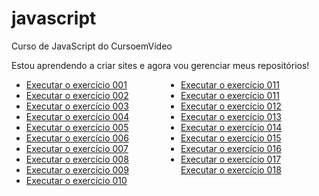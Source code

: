 # javascript
 Curso de JavaScript do CursoemVídeo

Estou aprendendo a criar sites e agora vou gerenciar meus repositórios!

<ul style="columns:2">
<li><a href="https://marcelmenezesr.github.io/javascript/aula04/ex001.html">Executar o exercício 001</a></li>
<li><a href="https://marcelmenezesr.github.io/javascript/aula06/ex002.html">Executar o exercício 002</a></li>
<li><a href="https://marcelmenezesr.github.io/javascript/aula06/ex003.html">Executar o exercício 003</a></li>
<li><a href="https://marcelmenezesr.github.io/javascript/aula06/ex004.html">Executar o exercício 004</a></li>
<li><a href="https://marcelmenezesr.github.io/javascript/aula09/ex005.html">Executar o exercício 005</a></li>
<li><a href="https://marcelmenezesr.github.io/javascript/aula10/ex006.html">Executar o exercício 006</a></li>
<li><a href="https://marcelmenezesr.github.io/javascript/aula10/ex007.html">Executar o exercício 007</a></li>
<li><a href="https://marcelmenezesr.github.io/javascript/aula11/ex008.js">Executar o exercício 008</a></li>
<li><a href="https://marcelmenezesr.github.io/javascript/aula11/ex009.js">Executar o exercício 009</a></li>
<li><a href="https://marcelmenezesr.github.io/javascript/aula11/ex010.html">Executar o exercício 010</a></li>
<li><a href="https://marcelmenezesr.github.io/javascript/aula11/ex011.html">Executar o exercício 011</a></li>
<li><a href="https://marcelmenezesr.github.io/javascript/aula12/ex011.js">Executar o exercício 011</a></li>
<li><a href="https://marcelmenezesr.github.io/javascript/aula12/ex012.js">Executar o exercício 012</a></li>
<li><a href="https://marcelmenezesr.github.io/javascript/aula12/ex013.js">Executar o exercício 013</a></li>
<li><a href="https://marcelmenezesr.github.io/javascript/aula12ex/ex014/ex014.html">Executar o exercício 014</a></li>
<li><a href="https://marcelmenezesr.github.io/javascript/aula12ex/ex015/ex015.html">Executar o exercício 015</a></li>
<li><a href="https://marcelmenezesr.github.io/javascript/aula14ex/ex016/ex016.html">Executar o exercício 016</a></li>
<li><a href="https://marcelmenezesr.github.io/javascript/aula14ex/ex017/ex017.html">Executar o exercício 017</a></li>
<a href="https://marcelmenezesr.github.io/javascript/aula16ex/ex018/ex018.html">Executar o exercício 018</a></li>
</ul>